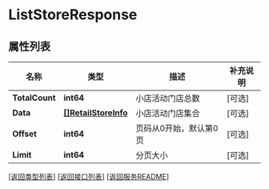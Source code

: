 # ListStoreResponse

## 属性列表

名称 | 类型 | 描述 | 补充说明
------------ | ------------- | ------------- | -------------
**TotalCount** | **int64** | 小店活动门店总数 | [可选] 
**Data** | [**[]RetailStoreInfo**](RetailStoreInfo.md) | 小店活动门店集合 | [可选] 
**Offset** | **int64** | 页码从0开始，默认第0页 | [可选] 
**Limit** | **int64** | 分页大小 | [可选] 

[\[返回类型列表\]](README.md#类型列表)
[\[返回接口列表\]](README.md#接口列表)
[\[返回服务README\]](README.md)


